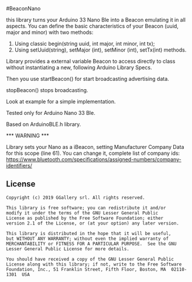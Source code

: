 #BeaconNano

this library turns your Arduino 33 Nano Ble into a Beacon emulating it in all aspects.
You can define the basic characteristics of your Beacon (uuid, major and minor) with two methods:
1) Using classic begin(string uuid, int major, int minor, int tx);
2) Using setUuid(string), setMajor (int), setMinor (int), setTx(int) methods.

Library provides a external variable Beacon to access directly to class without instantiating a new, following Arduino Library Specs.

Then you use startBeacon() for start broadcasting advertising data. 

stopBeacon() stops broadcasting.

Look at example for a simple implementation.

Tested only for Arduino Nano 33 Ble.

Based on ArduinoBLE.h library.

*** WARNING ***

Library sets your Nano as a iBeacon, setting Manufacturer Company Data for this scope (line 61). You can change it, complete list of company ids:
https://www.bluetooth.com/specifications/assigned-numbers/company-identifiers/

## License

```
Copyright (c) 2019 GGallery srl. All rights reserved.

This library is free software; you can redistribute it and/or
modify it under the terms of the GNU Lesser General Public
License as published by the Free Software Foundation; either
version 2.1 of the License, or (at your option) any later version.

This library is distributed in the hope that it will be useful,
but WITHOUT ANY WARRANTY; without even the implied warranty of
MERCHANTABILITY or FITNESS FOR A PARTICULAR PURPOSE.  See the GNU
Lesser General Public License for more details.

You should have received a copy of the GNU Lesser General Public
License along with this library; if not, write to the Free Software
Foundation, Inc., 51 Franklin Street, Fifth Floor, Boston, MA  02110-1301  USA